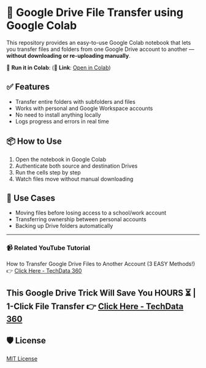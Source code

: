 # 🚀 Google Drive File Transfer using Google Colab

This repository provides an easy-to-use Google Colab notebook that lets you transfer files and folders from one Google Drive account to another — **without downloading or re-uploading manually**.

🔗 **Run it in Colab**: (🔗 **Link**: [Open in Colab](https://colab.research.google.com/drive/1cmo8bNSxCL_I5mboSvy6ylVaI4lUiqwt?usp=sharing))

## ✅ Features
- Transfer entire folders with subfolders and files
- Works with personal and Google Workspace accounts
- No need to install anything locally
- Logs progress and errors in real time

## 📦 How to Use
1. Open the notebook in Google Colab
2. Authenticate both source and destination Drives
3. Run the cells step by step
4. Watch files move without manual downloading

## 🧠 Use Cases
- Moving files before losing access to a school/work account
- Transferring ownership between personal accounts
- Backing up Drive folders automatically

---

### 📹 Related YouTube Tutorial
How to Transfer Google Drive Files to Another Account (3 EASY Methods!) 👉 [Click Here - TechData 360](https://youtu.be/u-dV87jdD9s)

This Google Drive Trick Will Save You HOURS ⏳ | 1-Click File Transfer 👉 [Click Here - TechData 360](https://youtu.be/56BNgZqqCyk)
---

## 🛡 License
[MIT License](LICENSE)
